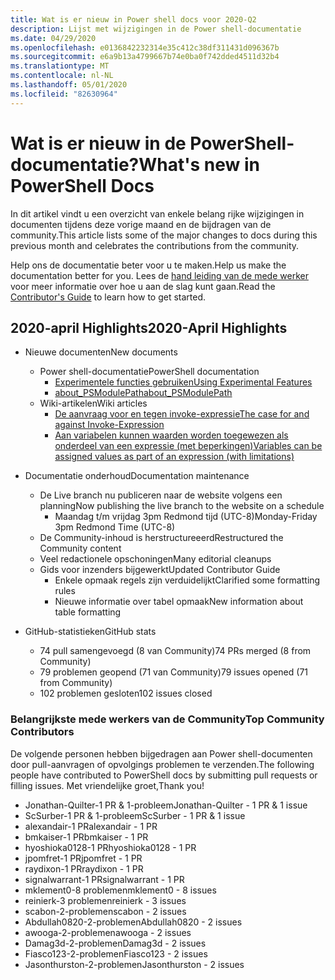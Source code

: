 ```yaml
---
title: Wat is er nieuw in Power shell docs voor 2020-Q2
description: Lijst met wijzigingen in de Power shell-documentatie
ms.date: 04/29/2020
ms.openlocfilehash: e0136842232314e35c412c38df311431d096367b
ms.sourcegitcommit: e6a9b13a4799667b74e0ba0f742dded4511d32b4
ms.translationtype: MT
ms.contentlocale: nl-NL
ms.lasthandoff: 05/01/2020
ms.locfileid: "82630964"
---
```

# <a name="whats-new-in-powershell-docs"></a><span data-ttu-id="e5312-103">Wat is er nieuw in de PowerShell-documentatie?</span><span class="sxs-lookup"><span data-stu-id="e5312-103">What's new in PowerShell Docs</span></span>

<span data-ttu-id="e5312-104">In dit artikel vindt u een overzicht van enkele belang rijke wijzigingen in documenten tijdens deze vorige maand en de bijdragen van de community.</span><span class="sxs-lookup"><span data-stu-id="e5312-104">This article lists some of the major changes to docs during this previous month and celebrates the contributions from the community.</span></span>

<span data-ttu-id="e5312-105">Help ons de documentatie beter voor u te maken.</span><span class="sxs-lookup"><span data-stu-id="e5312-105">Help us make the documentation better for you.</span></span> <span data-ttu-id="e5312-106">Lees de [hand leiding van de mede werker][contrib] voor meer informatie over hoe u aan de slag kunt gaan.</span><span class="sxs-lookup"><span data-stu-id="e5312-106">Read the [Contributor's Guide][contrib] to learn how to get started.</span></span>

## <a name="2020-april-highlights"></a><span data-ttu-id="e5312-107">2020-april Highlights</span><span class="sxs-lookup"><span data-stu-id="e5312-107">2020-April Highlights</span></span>

- <span data-ttu-id="e5312-108">Nieuwe documenten</span><span class="sxs-lookup"><span data-stu-id="e5312-108">New documents</span></span>
  - <span data-ttu-id="e5312-109">Power shell-documentatie</span><span class="sxs-lookup"><span data-stu-id="e5312-109">PowerShell documentation</span></span>
    - [<span data-ttu-id="e5312-110">Experimentele functies gebruiken</span><span class="sxs-lookup"><span data-stu-id="e5312-110">Using Experimental Features</span></span>](/powershell/scripting/whats-new/experimental-features)
    - [<span data-ttu-id="e5312-111">about_PSModulePath</span><span class="sxs-lookup"><span data-stu-id="e5312-111">about_PSModulePath</span></span>](/powershell/module/microsoft.powershell.core/about/about_psmodulepath)
  - <span data-ttu-id="e5312-112">Wiki-artikelen</span><span class="sxs-lookup"><span data-stu-id="e5312-112">Wiki articles</span></span>
    - [<span data-ttu-id="e5312-113">De aanvraag voor en tegen invoke-expressie</span><span class="sxs-lookup"><span data-stu-id="e5312-113">The case for and against Invoke-Expression</span></span>](https://github.com/MicrosoftDocs/PowerShell-Docs/wiki/The-case-for-and-against-Invoke-Expression)
    - <span data-ttu-id="e5312-114">[Aan variabelen kunnen waarden worden toegewezen als onderdeel van een expressie (met beperkingen)](https://github.com/MicrosoftDocs/PowerShell-Docs/wiki/Variables-can-be-assigned-values-as-part-of-an-expression-(with-limitations))</span><span class="sxs-lookup"><span data-stu-id="e5312-114">[Variables can be assigned values as part of an expression (with limitations)](https://github.com/MicrosoftDocs/PowerShell-Docs/wiki/Variables-can-be-assigned-values-as-part-of-an-expression-(with-limitations))</span></span>

- <span data-ttu-id="e5312-115">Documentatie onderhoud</span><span class="sxs-lookup"><span data-stu-id="e5312-115">Documentation maintenance</span></span>
  - <span data-ttu-id="e5312-116">De Live branch nu publiceren naar de website volgens een planning</span><span class="sxs-lookup"><span data-stu-id="e5312-116">Now publishing the live branch to the website on a schedule</span></span>
    - <span data-ttu-id="e5312-117">Maandag t/m vrijdag 3pm Redmond tijd (UTC-8)</span><span class="sxs-lookup"><span data-stu-id="e5312-117">Monday-Friday 3pm Redmond Time (UTC-8)</span></span>
  - <span data-ttu-id="e5312-118">De Community-inhoud is herstructureeerd</span><span class="sxs-lookup"><span data-stu-id="e5312-118">Restructured the Community content</span></span>
  - <span data-ttu-id="e5312-119">Veel redactionele opschoningen</span><span class="sxs-lookup"><span data-stu-id="e5312-119">Many editorial cleanups</span></span>
  - <span data-ttu-id="e5312-120">Gids voor inzenders bijgewerkt</span><span class="sxs-lookup"><span data-stu-id="e5312-120">Updated Contributor Guide</span></span>
    - <span data-ttu-id="e5312-121">Enkele opmaak regels zijn verduidelijkt</span><span class="sxs-lookup"><span data-stu-id="e5312-121">Clarified some formatting rules</span></span>
    - <span data-ttu-id="e5312-122">Nieuwe informatie over tabel opmaak</span><span class="sxs-lookup"><span data-stu-id="e5312-122">New information about table formatting</span></span>

- <span data-ttu-id="e5312-123">GitHub-statistieken</span><span class="sxs-lookup"><span data-stu-id="e5312-123">GitHub stats</span></span>
  - <span data-ttu-id="e5312-124">74 pull samengevoegd (8 van Community)</span><span class="sxs-lookup"><span data-stu-id="e5312-124">74 PRs merged (8 from Community)</span></span>
  - <span data-ttu-id="e5312-125">79 problemen geopend (71 van Community)</span><span class="sxs-lookup"><span data-stu-id="e5312-125">79 issues opened (71 from Community)</span></span>
  - <span data-ttu-id="e5312-126">102 problemen gesloten</span><span class="sxs-lookup"><span data-stu-id="e5312-126">102 issues closed</span></span>

### <a name="top-community-contributors"></a><span data-ttu-id="e5312-127">Belangrijkste mede werkers van de Community</span><span class="sxs-lookup"><span data-stu-id="e5312-127">Top Community Contributors</span></span>

<span data-ttu-id="e5312-128">De volgende personen hebben bijgedragen aan Power shell-documenten door pull-aanvragen of opvolgings problemen te verzenden.</span><span class="sxs-lookup"><span data-stu-id="e5312-128">The following people have contributed to PowerShell docs by submitting pull requests or filling issues.</span></span> <span data-ttu-id="e5312-129">Met vriendelijke groet,</span><span class="sxs-lookup"><span data-stu-id="e5312-129">Thank you!</span></span>

- <span data-ttu-id="e5312-130">Jonathan-Quilter-1 PR & 1-probleem</span><span class="sxs-lookup"><span data-stu-id="e5312-130">Jonathan-Quilter - 1 PR & 1 issue</span></span>
- <span data-ttu-id="e5312-131">ScSurber-1 PR & 1-probleem</span><span class="sxs-lookup"><span data-stu-id="e5312-131">ScSurber - 1 PR & 1 issue</span></span>
- <span data-ttu-id="e5312-132">alexandair-1 PR</span><span class="sxs-lookup"><span data-stu-id="e5312-132">alexandair - 1 PR</span></span>
- <span data-ttu-id="e5312-133">bmkaiser-1 PR</span><span class="sxs-lookup"><span data-stu-id="e5312-133">bmkaiser - 1 PR</span></span>
- <span data-ttu-id="e5312-134">hyoshioka0128-1 PR</span><span class="sxs-lookup"><span data-stu-id="e5312-134">hyoshioka0128 - 1 PR</span></span>
- <span data-ttu-id="e5312-135">jpomfret-1 PR</span><span class="sxs-lookup"><span data-stu-id="e5312-135">jpomfret - 1 PR</span></span>
- <span data-ttu-id="e5312-136">raydixon-1 PR</span><span class="sxs-lookup"><span data-stu-id="e5312-136">raydixon - 1 PR</span></span>
- <span data-ttu-id="e5312-137">signalwarrant-1 PR</span><span class="sxs-lookup"><span data-stu-id="e5312-137">signalwarrant - 1 PR</span></span>
- <span data-ttu-id="e5312-138">mklement0-8 problemen</span><span class="sxs-lookup"><span data-stu-id="e5312-138">mklement0 - 8 issues</span></span>
- <span data-ttu-id="e5312-139">reinierk-3 problemen</span><span class="sxs-lookup"><span data-stu-id="e5312-139">reinierk - 3 issues</span></span>
- <span data-ttu-id="e5312-140">scabon-2-problemen</span><span class="sxs-lookup"><span data-stu-id="e5312-140">scabon - 2 issues</span></span>
- <span data-ttu-id="e5312-141">Abdullah0820-2-problemen</span><span class="sxs-lookup"><span data-stu-id="e5312-141">Abdullah0820 - 2 issues</span></span>
- <span data-ttu-id="e5312-142">awooga-2-problemen</span><span class="sxs-lookup"><span data-stu-id="e5312-142">awooga - 2 issues</span></span>
- <span data-ttu-id="e5312-143">Damag3d-2-problemen</span><span class="sxs-lookup"><span data-stu-id="e5312-143">Damag3d - 2 issues</span></span>
- <span data-ttu-id="e5312-144">Fiasco123-2-problemen</span><span class="sxs-lookup"><span data-stu-id="e5312-144">Fiasco123 - 2 issues</span></span>
- <span data-ttu-id="e5312-145">Jasonthurston-2-problemen</span><span class="sxs-lookup"><span data-stu-id="e5312-145">Jasonthurston - 2 issues</span></span>

<!-- Link references -->
[contrib]: contributing/overview.md